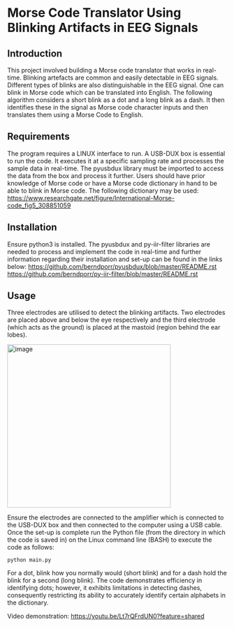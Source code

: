 # Morse Code Translator Using Blinking Artifacts in EEG Signals
## Introduction
This project involved building a Morse code translator that works in real-time. Blinking artefacts are common and easily
detectable in EEG signals. Different types of blinks are also distinguishable in the EEG signal. One can blink in
Morse code which can be translated into English.
The following algorithm considers a short blink as a dot and a long blink as a dash. It then identifies these in the
signal as Morse code character inputs and then translates them using a Morse Code to English.

## Requirements
The program requires a LINUX interface to run. A USB-DUX box is essential to run the code. It executes it at a
specific sampling rate and processes the sample data in real-time. The pyusbdux library must be imported to
access the data from the box and process it further. Users should have prior knowledge of  Morse code or have a Morse code
dictionary in hand to be able to blink in Morse code. The following dictionary may be used:
https://www.researchgate.net/figure/International-Morse-code_fig5_308851059

## Installation
Ensure python3 is installed. The pyusbdux and py-iir-filter libraries are needed to process and implement the
code in real-time and further information regarding their installation and set-up can be found in the links below:
https://github.com/berndporr/pyusbdux/blob/master/README.rst
https://github.com/berndporr/py-iir-filter/blob/master/README.rst

## Usage
Three electrodes are utilised to detect the blinking artifacts. Two electrodes are placed above and below the eye
respectively and the third electrode (which acts as the ground) is placed at the mastoid (region behind the ear
lobes). 

<img align="centre" img width="374" alt="image" src="https://github.com/tanvik7072/morse-code-translator-using-eeg/assets/66367698/bc4196ea-614f-4099-9e04-e6bcb8ee0a87">


Ensure the electrodes are connected to the amplifier which is connected to the USB-DUX box and then
connected to the computer using a USB cable.
Once the set-up is complete run the Python file (from the directory in which the code is saved in) on the Linux
command line (BASH) to execute the code as follows:

```
python main.py
```

For a dot, blink how you normally would (short blink) and for a dash hold the blink for a second (long blink).
The code demonstrates efficiency in identifying dots; however, it exhibits limitations in detecting dashes, consequently restricting its ability to accurately identify certain alphabets in the dictionary.

Video demonstration: https://youtu.be/Lt7rQFrdUN0?feature=shared
